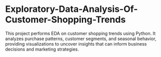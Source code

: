 # Exploratory-Data-Analysis-Of-Customer-Shopping-Trends
This project performs EDA on customer shopping trends using Python. It analyzes purchase patterns, customer segments, and seasonal behavior, providing visualizations to uncover insights that can inform business decisions and marketing strategies.
